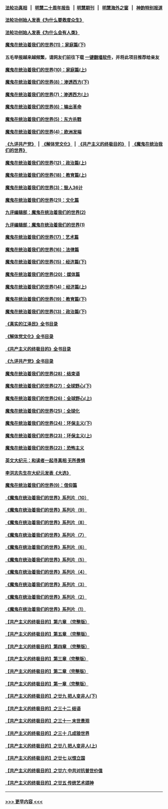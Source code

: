 #### [法轮功真相](https://github.com/gfw-breaker/truth/blob/master/README.md?t=0) &nbsp;&nbsp;|&nbsp;&nbsp; [明慧二十周年报告](https://github.com/gfw-breaker/mh-reports/blob/master/README.md?t=0) &nbsp;&nbsp;|&nbsp;&nbsp;[明慧期刊](https://github.com/gfw-breaker/mh-qikan) &nbsp;&nbsp;|&nbsp;&nbsp; [明慧海外之窗](https://github.com/gfw-breaker/mh-news/blob/master/README.md?t=0) &nbsp;&nbsp;|&nbsp;&nbsp; [神韵特别报道](https://github.com/gfw-breaker/mh-news/blob/master/shenyun.md?t=0)
#### [法轮功创始人发表《为什么要救度众生》](../pages/nsc422/n13975246.md?t=06220944) 
#### [法轮功创始人发表《为什么会有人类》](../pages/nsc422/n13912117.md?t=06220944) 
#### [魔鬼在统治着我们的世界(11)：家庭篇(下)](../pages/nsc422/n10440961.md?t=06220944) 
#### 五毛举报越来越频繁，请网友们前往下载 [一键翻墙软件](https://github.com/gfw-breaker/ssr-accounts)，并将此项目推荐给亲友
#### [魔鬼在统治着我们的世界(10)：家庭篇(上)](../pages/nsc422/n10435448.md?t=06220944) 
#### [魔鬼在统治着我们的世界(8)：渗透西方(下)](../pages/nsc422/n10429603.md?t=06220944) 
#### [魔鬼在统治着我们的世界(7)：渗透西方(上)](../pages/nsc422/n10426013.md?t=06220944) 
#### [魔鬼在统治着我们的世界(6)：输出革命](../pages/nsc422/n10421536.md?t=06220944) 
#### [魔鬼在统治着我们的世界(5)：东方杀戮](../pages/nsc422/n10417707.md?t=06220944) 
#### [魔鬼在统治着我们的世界(4)：欧洲发端](../pages/nsc422/n10414890.md?t=06220944) 
#### [《九评共产党》](https://github.com/begood0513/9ping.md/blob/master/README.md) &nbsp;|&nbsp; [《解体党文化》](../../../../jtdwh.md/blob/master/README.md)  &nbsp;|&nbsp; [《共产主义的终极目的》](../../../../gczydzjmd.md/blob/master/README.md) &nbsp;|&nbsp; [《魔鬼在统治我们的世界》](../../../../mgztzwmdsj.md/blob/master/README.md) 
#### [魔鬼在统治着我们的世界(12)：政治篇(上)](../pages/nsc422/n10444576.md?t=06220944) 
#### [魔鬼在统治着我们的世界(18)：教育篇(上)](../pages/nsc422/n10526970.md?t=06220944) 
#### [魔鬼在统治着我们的世界(3)：毁人36计](../pages/nsc422/n10411583.md?t=06220944) 
#### [魔鬼在统治着我们的世界(21)：文化篇](../pages/nsc422/n10597706.md?t=06220944) 
#### [九评编辑部：魔鬼在统治着我们的世界(2)](../pages/nsc422/n10410036.md?t=06220944) 
#### [九评编辑部：魔鬼在统治着我们的世界(1)](../pages/nsc422/n10406825.md?t=06220944) 
#### [魔鬼在统治着我们的世界(17)：艺术篇](../pages/nsc422/n10499093.md?t=06220944) 
#### [魔鬼在统治着我们的世界(16)：法律篇](../pages/nsc422/n10485969.md?t=06220944) 
#### [魔鬼在统治着我们的世界(15)：经济篇(下)](../pages/nsc422/n10469975.md?t=06220944) 
#### [魔鬼在统治着我们的世界(20)：媒体篇](../pages/nsc422/n10586579.md?t=06220944) 
#### [魔鬼在统治着我们的世界(14)：经济篇(上)](../pages/nsc422/n10457370.md?t=06220944) 
#### [魔鬼在统治着我们的世界(19)：教育篇(下)](../pages/nsc422/n10564808.md?t=06220944) 
#### [魔鬼在统治着我们的世界(13)：政治篇(下)](../pages/nsc422/n10448270.md?t=06220944) 
#### [《真实的江泽民》全书目录](../pages/nsc422/n13721399.md?t=06220944) 
#### [《解体党文化》全书目录](../pages/nsc422/n13721157.md?t=06220944) 
#### [《共产主义的终极目的》全书目录](../pages/nsc422/n13721048.md?t=06220944) 
#### [《九评共产党》全书目录](../pages/nsc422/n13708085.md?t=06220944) 
#### [魔鬼在统治着我们的世界(28)：结束语](../pages/nsc422/n10936246.md?t=06220944) 
#### [魔鬼在统治着我们的世界(27)：全球野心(下)](../pages/nsc422/n10928319.md?t=06220944) 
#### [魔鬼在统治着我们的世界(26)：全球野心(上)](../pages/nsc422/n10900318.md?t=06220944) 
#### [魔鬼在统治着我们的世界(25)：全球化](../pages/nsc422/n10788205.md?t=06220944) 
#### [魔鬼在统治着我们的世界(24)：环保主义(下)](../pages/nsc422/n10695307.md?t=06220944) 
#### [魔鬼在统治着我们的世界(23)：环保主义(上)](../pages/nsc422/n10688613.md?t=06220944) 
#### [魔鬼在统治着我们的世界(22)：恐怖主义](../pages/nsc422/n10614727.md?t=06220944) 
#### [英文大纪元：和读者一起寻真相 无所畏惧](../pages/nsc422/n12542027.md?t=06220944) 
#### [李洪志先生在大纪元发表《大选》](../pages/nsc422/n12534746.md?t=06220944) 
#### [魔鬼在统治着我们的世界(9)：信仰篇](../pages/nsc422/n10432159.md?t=06220944) 
#### [《魔鬼在统治着我们的世界》系列片（10）](../pages/nsc422/n12292670.md?t=06220944) 
#### [《魔鬼在统治着我们的世界》系列片（9）](../pages/nsc422/n12290859.md?t=06220944) 
#### [《魔鬼在统治着我们的世界》系列片（8）](../pages/nsc422/n12287445.md?t=06220944) 
#### [《魔鬼在统治着我们的世界》系列片（7）](../pages/nsc422/n12283425.md?t=06220944) 
#### [《魔鬼在统治着我们的世界》系列片（6）](../pages/nsc422/n12282314.md?t=06220944) 
#### [《魔鬼在统治着我们的世界》系列片（5）](../pages/nsc422/n12281419.md?t=06220944) 
#### [《魔鬼在统治着我们的世界》系列片（4）](../pages/nsc422/n12274024.md?t=06220944) 
#### [《魔鬼在统治着我们的世界》系列片（3）](../pages/nsc422/n12271322.md?t=06220944) 
#### [《魔鬼在统治着我们的世界》系列片（2）](../pages/nsc422/n12269049.md?t=06220944) 
#### [《魔鬼在统治着我们的世界》系列片（1）](../pages/nsc422/n12267575.md?t=06220944) 
#### [【共产主义的终极目的】第六章 （完整版）](../pages/nsc422/n11428913.md?t=06220944) 
#### [【共产主义的终极目的】第五章 （完整版）](../pages/nsc422/n11428912.md?t=06220944) 
#### [【共产主义的终极目的】第四章 （完整版）](../pages/nsc422/n11428907.md?t=06220944) 
#### [【共产主义的终极目的】第三章（完整版）](../pages/nsc422/n11428848.md?t=06220944) 
#### [【共产主义的终极目的】第二章（完整版）](../pages/nsc422/n11428831.md?t=06220944) 
#### [【共产主义的终极目的】第一章（完整版）](../pages/nsc422/n11417651.md?t=06220944) 
#### [【共产主义的终极目的】之廿九 把人变非人(下)](../pages/nsc422/n11344140.md?t=06220944) 
#### [【共产主义的终极目的】之三十二 结语](../pages/nsc422/n11360535.md?t=06220944) 
#### [【共产主义的终极目的】之三十一 末世景观](../pages/nsc422/n11351129.md?t=06220944) 
#### [【共产主义的终极目的】之三十 几成狼世界](../pages/nsc422/n11348280.md?t=06220944) 
#### [【共产主义的终极目的】之廿八 把人变非人(上)](../pages/nsc422/n11340492.md?t=06220944) 
#### [【共产主义的终极目的】之廿七 以恨立国](../pages/nsc422/n11336944.md?t=06220944) 
#### [【共产主义的终极目的】之廿六 中共对抗普世价值](../pages/nsc422/n11324785.md?t=06220944) 
#### [【共产主义的终极目的】之廿五 传统艺术颂神](../pages/nsc422/n11296396.md?t=06220944) 

----
#### [ >>> 更早内容 <<< ](../indexes/nsc422-earlier.md)
